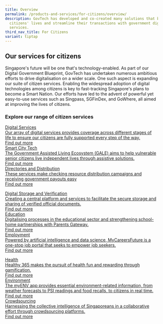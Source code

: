 ```yaml
---
title: Overview
permalink: /products-and-services/for-citizens/overview/
description: GovTech has developed and co-created many solutions that benefit
  citizens' lives and streamline their transactions with government digital
  services.
third_nav_title: For Citizens
variant: tiptap
---
```

<h2>Our services for citizens</h2>
<p>Singapore's future will be one that's technology-enabled. As part of our
Digital Government Blueprint, GovTech has undertaken numerous ambitious
efforts to drive digitalisation on a wider scale. One such aspect is expanding
our suite of citizen services. Enabling the widespread adoption of digital
technologies among citizens is key to fast-tracking Singapore's plans to
become a Smart Nation. Our efforts have led to the advent of powerful yet
easy-to-use services such as Singpass, SGFinDex, and GoWhere, all aimed
at improving the lives of citizens.</p>
<h3>Explore our range of citizen services</h3>
<div class="isomer-card-grid"><a rel="noopener noreferrer nofollow" href="/products-and-services/for-citizens/digital-services/" class="isomer-card"><div class="isomer-card-body"><div class="isomer-card-title">Digital Services</div><div class="isomer-card-description">Our array of digital services provides coverage across different stages of life to ensure our citizens are fully supported every step of the way.</div><div class="isomer-card-link">Find out more</div></div></a>
<a rel="noopener noreferrer nofollow" href="/products-and-services/for-citizens/smart-city-tech/" class="isomer-card">
<div class="isomer-card-body">
<div class="isomer-card-title">Smart City Tech</div>
<div class="isomer-card-description">The Government Assisted Living Ecosystem (GALE) aims to help vulnerable
senior citizens live independent lives through assistive solutions.</div>
<div class="isomer-card-link">Find out more</div>
</div>
</a><a rel="noopener noreferrer nofollow" href="/products-and-services/for-citizens/directories-and-distribution/" class="isomer-card"><div class="isomer-card-body"><div class="isomer-card-title">Directories and Distribution</div><div class="isomer-card-description">These services make checking resource distribution campaigns and receiving government payouts easy</div><div class="isomer-card-link">Find out more</div></div></a>
</div>
<p></p>
<div class="isomer-card-grid"><a rel="noopener noreferrer nofollow" href="/products-and-services/for-citizens/digital-storage-and-verification/" class="isomer-card"><div class="isomer-card-body"><div class="isomer-card-title">Digital Storage and Verification</div><div class="isomer-card-description">Creating a central platform and services to facilitate the secure storage and sharing of verified official documents.</div><div class="isomer-card-link">Find out more</div></div></a>
<a rel="noopener noreferrer nofollow" href="/products-and-services/for-citizens/education/" class="isomer-card">
<div class="isomer-card-body">
<div class="isomer-card-title">Education</div>
<div class="isomer-card-description">Digitalising processes in the educational sector and strengthening school-home
partnerships with Parents Gateway.</div>
<div class="isomer-card-link">Find out more</div>
</div>
</a><a rel="noopener noreferrer nofollow" href="/products-and-services/for-citizens/employment/" class="isomer-card"><div class="isomer-card-body"><div class="isomer-card-title">Employment</div><div class="isomer-card-description">Powered by artificial intelligence and data science, MyCareersFuture is a one-stop job portal that seeks to empower job seekers.</div><div class="isomer-card-link">Find out more</div></div></a>
</div>
<p></p>
<div class="isomer-card-grid"><a rel="noopener noreferrer nofollow" href="/products-and-services/for-citizens/health/" class="isomer-card"><div class="isomer-card-body"><div class="isomer-card-title">Health</div><div class="isomer-card-description">Healthy 365 makes the pursuit of health fun and rewarding through gamification.</div><div class="isomer-card-link">Find out more</div></div></a>
<a rel="noopener noreferrer nofollow" href="/products-and-services/for-citizens/environment/" class="isomer-card">
<div class="isomer-card-body">
<div class="isomer-card-title">Environment</div>
<div class="isomer-card-description">The myENV app provides essential environment-related information, from
weather forecasts to PSI readings and food recalls, to citizens in real
time.</div>
<div class="isomer-card-link">Find out more</div>
</div>
</a><a rel="noopener noreferrer nofollow" href="/products-and-services/for-citizens/crowdsourcing/" class="isomer-card"><div class="isomer-card-body"><div class="isomer-card-title">Crowdsourcing</div><div class="isomer-card-description">Harnessing the collective intelligence of Singaporeans in a collaborative effort through crowdsourcing platforms.</div><div class="isomer-card-link">Find out more</div></div></a>
</div>
<p></p>